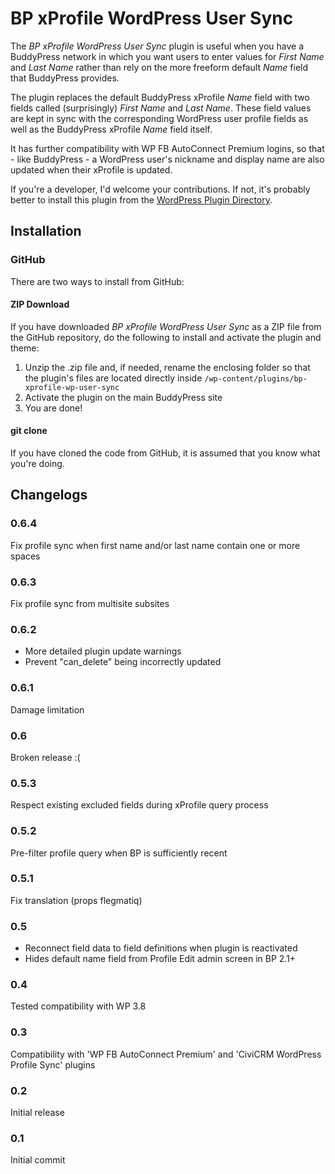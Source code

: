 BP xProfile WordPress User Sync
===============================

The *BP xProfile WordPress User Sync* plugin is useful when you have a BuddyPress network in which you want users to enter values for *First Name* and *Last Name* rather than rely on the more freeform default *Name* field that BuddyPress provides.

The plugin replaces the default BuddyPress xProfile *Name* field with two fields called (surprisingly) *First Name* and *Last Name*. These field values are kept in sync with the corresponding WordPress user profile fields as well as the BuddyPress xProfile *Name* field itself.

It has further compatibility with WP FB AutoConnect Premium logins, so that - like BuddyPress - a WordPress user's nickname and display name are also updated when their xProfile is updated.

If you're a developer, I'd welcome your contributions. If not, it's probably better to install this plugin from the [WordPress Plugin Directory](http://wordpress.org/plugins/bp-xprofile-wp-user-sync/).

## Installation ##

### GitHub ###

There are two ways to install from GitHub:

#### ZIP Download ####

If you have downloaded *BP xProfile WordPress User Sync* as a ZIP file from the GitHub repository, do the following to install and activate the plugin and theme:

1. Unzip the .zip file and, if needed, rename the enclosing folder so that the plugin's files are located directly inside `/wp-content/plugins/bp-xprofile-wp-user-sync`
2. Activate the plugin on the main BuddyPress site
3. You are done!

#### git clone ####

If you have cloned the code from GitHub, it is assumed that you know what you're doing.

## Changelogs ##

### 0.6.4 ###

Fix profile sync when first name and/or last name contain one or more spaces

### 0.6.3 ###

Fix profile sync from multisite subsites

### 0.6.2 ###

* More detailed plugin update warnings
* Prevent "can_delete" being incorrectly updated

### 0.6.1 ###

Damage limitation

### 0.6 ###

Broken release :(

### 0.5.3 ###

Respect existing excluded fields during xProfile query process

### 0.5.2 ###

Pre-filter profile query when BP is sufficiently recent

### 0.5.1 ###

Fix translation (props flegmatiq)

### 0.5 ###

* Reconnect field data to field definitions when plugin is reactivated
* Hides default name field from Profile Edit admin screen in BP 2.1+

### 0.4 ###

Tested compatibility with WP 3.8

### 0.3 ###

Compatibility with 'WP FB AutoConnect Premium' and 'CiviCRM WordPress Profile Sync' plugins

### 0.2 ###

Initial release

### 0.1 ###

Initial commit
